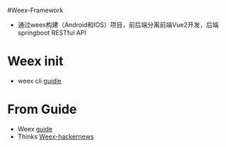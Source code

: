 
#Weex-Framework
- 通过weex构建（Android和IOS）项目，前后端分离前端Vue2开发，后端springboot RESTful API

# Weex init
- weex cli [guidle](https://github.com/weexteam/weex-toolkit)

# From Guide
- Weex [guide](https://weex.apache.org/cn/guide/intro/how-it-works.html)
- Thinks [Weex-hackernews](https://github.com/weexteam/weex-hackernews)

